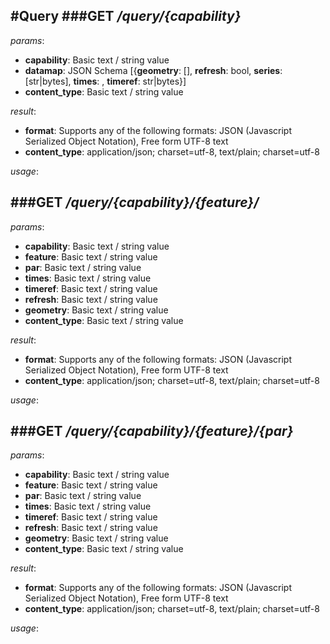 #Query
###**GET	_/query/{capability}_**
-------------



_params_:

- **capability**: Basic text / string value
- **datamap**: JSON Schema [{**geometry**: [], **refresh**: bool, **series**: [str|bytes], **times**: , **timeref**: str|bytes}]
- **content_type**: Basic text / string value

_result_:

- **format**: Supports any of the following formats: JSON (Javascript Serialized Object Notation), Free form UTF-8 text
- **content_type**: application/json; charset=utf-8, text/plain; charset=utf-8

_usage_:






###**GET	_/query/{capability}/{feature}/_**
-------------



_params_:

- **capability**: Basic text / string value
- **feature**: Basic text / string value
- **par**: Basic text / string value
- **times**: Basic text / string value
- **timeref**: Basic text / string value
- **refresh**: Basic text / string value
- **geometry**: Basic text / string value
- **content_type**: Basic text / string value

_result_:

- **format**: Supports any of the following formats: JSON (Javascript Serialized Object Notation), Free form UTF-8 text
- **content_type**: application/json; charset=utf-8, text/plain; charset=utf-8

_usage_:






###**GET	_/query/{capability}/{feature}/{par}_**
-------------



_params_:

- **capability**: Basic text / string value
- **feature**: Basic text / string value
- **par**: Basic text / string value
- **times**: Basic text / string value
- **timeref**: Basic text / string value
- **refresh**: Basic text / string value
- **geometry**: Basic text / string value
- **content_type**: Basic text / string value

_result_:

- **format**: Supports any of the following formats: JSON (Javascript Serialized Object Notation), Free form UTF-8 text
- **content_type**: application/json; charset=utf-8, text/plain; charset=utf-8

_usage_:






